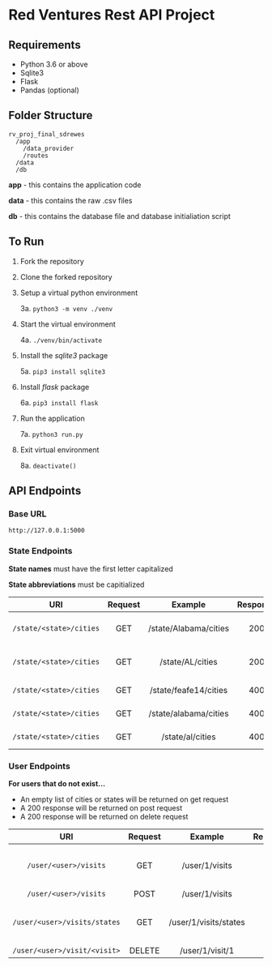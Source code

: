 # Red Ventures Rest API Project

## Requirements
* Python 3.6 or above
* Sqlite3
* Flask
* Pandas (optional)

## Folder Structure
```
rv_proj_final_sdrewes
  /app
    /data_provider
    /routes
  /data
  /db
```
**app** - this contains the application code

**data** - this contains the raw .csv files 

**db** - this contains the database file and database initialiation script

## To Run
1. Fork the repository
2. Clone the forked repository
3. Setup a virtual python environment

    3a. ```python3 -m venv ./venv```

4. Start the virtual environment

    4a. ```./venv/bin/activate```
    
5. Install the *sqlite3* package
    
    5a. ```pip3 install sqlite3```
    
6. Install *flask* package

    6a. ```pip3 install flask```
    
7. Run the application

    7a. ```python3 run.py```
    
8. Exit virtual environment

    8a. ```deactivate()```

## API Endpoints

### Base URL
```http://127.0.0.1:5000```

### State Endpoints
**State names** must have the first letter capitalized

**State abbreviations** must be capitialized

| URI      | Request | Example           | Response | Result  |
| :-------------: |:-------------: | :-------------: | :-----: | :-----:|
| ```/state/<state>/cities```     | GET | /state/Alabama/cities      | 200 |   List of city json objects |
| ```/state/<state>/cities```      | GET |/state/AL/cities      | 200  |List of city json objects |
| ```/state/<state>/cities```      | GET | /state/feafe14/cities      | 400 |   Error message |
| ```/state/<state>/cities```      | GET | /state/alabama/cities      | 400 |   Error message |
| ```/state/<state>/cities```      | GET | /state/al/cities      | 400 |   Error message |

### User Endpoints
**For users that do not exist...**
* An empty list of cities or states will be returned on get request
* A 200 response will be returned on post request
* A 200 response will be returned on delete request


| URI      | Request | Example           | Response | Result  |
| :-------------: |:-------------: | :-------------: | :-----: | :-----:|
| ```/user/<user>/visits```     | GET | /user/1/visits      | 200 |   List of city json objects |
| ```/user/<user>/visits```      | POST | /user/1/visits      | 200  | None |
| ```/user/<user>/visits/states```     | GET | /user/1/visits/states      | 200 |   List of state json objects |
| ```/user/<user>/visit/<visit>```     | DELETE | /user/1/visit/1      | 200 |   None |
